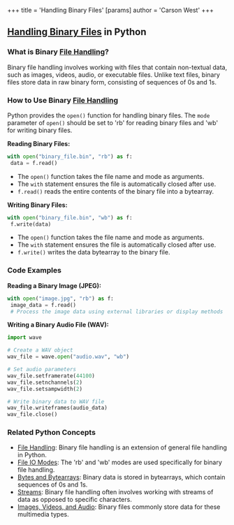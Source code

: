 +++
 title = 'Handling Binary Files'
[params]
	author = 'Carson West'
+++
## [Handling Binary Files](./../handling-binary-files/) in Python

### What is Binary [File Handling](./../file-handling/)?
Binary file handling involves working with files that contain non-textual data, such as images, videos, audio, or executable files. Unlike text files, binary files store data in raw binary form, consisting of sequences of 0s and 1s.

### How to Use Binary [File Handling](./../file-handling/)
Python provides the `open()` function for handling binary files. The `mode` parameter of `open()` should be set to 'rb' for reading binary files and 'wb' for writing binary files.

**Reading Binary Files:**

```python
with open("binary_file.bin", "rb") as f:
 data = f.read()
```

* The `open()` function takes the file name and mode as arguments.
* The `with` statement ensures the file is automatically closed after use.
* `f.read()` reads the entire contents of the binary file into a bytearray.

**Writing Binary Files:**

```python
with open("binary_file.bin", "wb") as f:
 f.write(data)
```

* The `open()` function takes the file name and mode as arguments.
* The `with` statement ensures the file is automatically closed after use.
* `f.write()` writes the data bytearray to the binary file.

### Code Examples
**Reading a Binary Image (JPEG):**

```python
with open("image.jpg", "rb") as f:
 image_data = f.read()
 # Process the image data using external libraries or display methods
```

**Writing a Binary Audio File (WAV):**

```python
import wave

# Create a WAV object
wav_file = wave.open("audio.wav", "wb")

# Set audio parameters
wav_file.setframerate(44100)
wav_file.setnchannels(2)
wav_file.setsampwidth(2)

# Write binary data to WAV file
wav_file.writeframes(audio_data)
wav_file.close()
```

### Related Python Concepts
- [File Handling](./../file-handling/): Binary file handling is an extension of general file handling in Python.
- [File IO Modes](./../file-io-modes/): The 'rb' and 'wb' modes are used specifically for binary file handling.
- [Bytes and Bytearrays](./../bytes-and-bytearrays/): Binary data is stored in bytearrays, which contain sequences of 0s and 1s.
- [Streams](./../streams/): Binary file handling often involves working with streams of data as opposed to specific characters.
- [Images, Videos, and Audio](./../images,-videos,-and-audio/): Binary files commonly store data for these multimedia types.